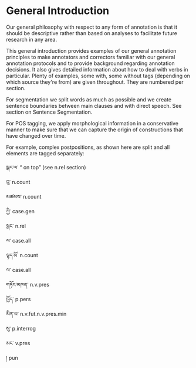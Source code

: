 # General Introduction

Our general philosophy with respect to any form of annotation is that it should be descriptive
rather than based on analyses to facilitate future research in any area. 


This general introduction provides examples of our general annotation principles to make annotators and
correctors familiar with our general annotation protocols and to provide background
regarding annotation decisions. It also gives detailed information about how to deal with
verbs in particular. Plenty of examples, some with, some without tags (depending on which
source they're from) are given throughout. They are numbered per section.


For segmentation we split words as much as possible and we create sentence boundaries
between main clauses and with direct speech. See section on Sentence Segmentation. 

For POS tagging, we apply morphological information in a conservative manner to make sure
that we can capture the origin of constructions that have changed over time. 

For example,
complex postpositions, as shown here are split and all elements are tagged separately:

 སྒང་ལ་ “ on top” (see n.rel section)</br>
བུ་ n.count</br>
མཚམས་ n.count</br>
ཀྱི་ case.gen</br>
སྒང་ n.rel</br>
ལ་ case.all</br>
ལྟད་མོ་ n.count</br>
ལ་ case.all</br>
གཏོང་མཁན་ n.v.pres</br>
ཁྱོད་ p.pers</br>
མིན་པ་ n.v.fut.n.v.pres.min</br>
སུ་ p.interrog</br>
མང་ v.pres</br>
། pun